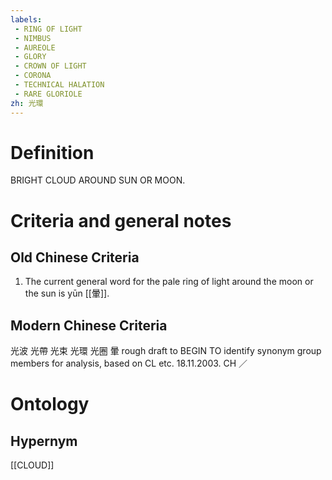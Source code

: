 ```yaml
---
labels: 
 - RING OF LIGHT
 - NIMBUS
 - AUREOLE
 - GLORY
 - CROWN OF LIGHT
 - CORONA
 - TECHNICAL HALATION
 - RARE GLORIOLE
zh: 光環
---
```


# Definition
BRIGHT CLOUD AROUND SUN OR MOON.
# Criteria and general notes
## Old Chinese Criteria
1. The current general word for the pale ring of light around the moon or the sun is yūn [[暈]].
## Modern Chinese Criteria
光波
光帶
光束
光環
光圈
暈
rough draft to BEGIN TO identify synonym group members for analysis, based on CL etc. 18.11.2003. CH ／
# Ontology

## Hypernym
[[CLOUD]]